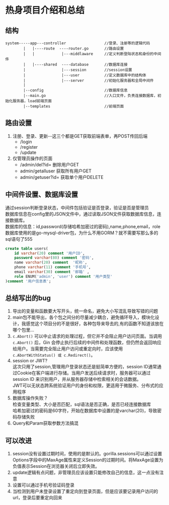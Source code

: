 # 热身项目介绍和总结 

## 结构 
~~~ 
system-----app---controller                 //登录、注册等的逻辑代码    
        |   |----route  ----router.go       //路由设置    
        |   |            |---middlaware     //定义判断登陆状态和身份的中间件    
        |   |----shared  ----database       //数据库连接    
        |                |---session        //session设置    
        |                |---user           //定义数据库中的结构体   
        |                |---server         //初始化服务器和全局中间件    
        |
        |--config                           //数据库信息     
        |--main.go                          //入口文件，负责连接数据库，初始化服务器，load前端页面    
        |--templates                        //前端页面     
~~~
## 路由设置

1. 注册、登录、更新--这三个都是GET获取前端表单，再POST传回后端  
    - /login
    - /register
    - /update
2. 仅管理员操作的页面
    - /admin/del?id=    删除用户GET  
    - admin/getalluser  获取所有用户GET     
    - admin/getuser?id= 获取单个用户DELETE   


## 中间件设置、数据库设置  

通过session判断登录状态，中间件包括验证是否登录，验证是否是管理员    
数据库信息在config里的JSON文件中，通过读取JSON文件获取数据库信息，连接数据库。  
数据库的信息：id,password(存储哈希加密过的密码),name,phone,email，role   
数据库使用的是go-mysql-driver包，为什么不用GORM？就不需要写那么多的sql语句了555   
~~~sql
create table users(
    id varchar(20) comment '用户ID',
    password varchar(80) comment '密码',
    name varchar(20) comment  '昵称',
    phone varchar(11) comment '手机号',
    email varchar(30) comment '邮箱' ,
    role ENUM('admin', 'user') comment '用户类型'
)comment '用户信息表';
~~~


## 总结写出的bug

1. 导出的变量和函数要大写开头，统一命名，避免大小写混乱导致写错的问题   
2. main包不能导出，各个包之间分的尽量减少耦合，避免循环导入，模块化设计，我感觉这个项目分的不是很好，各种包导来导去的,有的函数不知道该放在哪个包里...   
3. `c.Abort()` 可以中止请求的处理过程，但它并不会阻止用户访问页面。当调用 `c.Abort()` 后，Gin 会停止执行后续的中间件和处理函数，但仍然会返回响应给用户。当需要完全阻止用户访问或重定向时，应该使用 `c.AbortWithStatus() 或 c.Redirect()`。 
4. session or JWT?   
    这次只用了session,管理用户登录状态还是挺简单方便的，session ID通常通过Cookie在客户端进行存储。当用户发送后续请求时，服务器可以通过session ID 来识别用户，并从服务器存储中检索相关的会话数据。  
    JWT可以无状态跨系统验证用户的身份和权限，更适用于微服务、分布式的应用程序  
5. 数据库操作失败？  
    检查变量类型、大小是否匹配，sql语法是否正确，是否已经连接数据库   
    哈希加密过的密码是60字符，开始在数据库中设置的是varchar(20)，导致密码存储失败     
6. Query和Param获取参数方法搞混   


## 可以改进

1. session没有设置过期时间，使用的是默认的。gorilla.sessions可以通过设置Options字段中的MaxAge属性来定义Session的过期时间。将MaxAge设置为负值表示Session在浏览器关闭后立即失效。   
2. update逻辑有点问题，非管理员应该设置只能修改自己的信息，这一点没有注意   
3. 设置可以通过手机号验证码登录   
4. 当检测到用户未登录设置了重定向到登录页面，但是应该要记录用户访问的url，登录后要重定向回来
